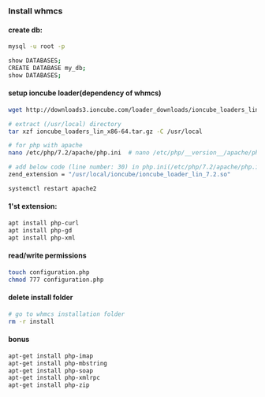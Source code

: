 ### Install whmcs


#### create db:
```bash
mysql -u root -p

show DATABASES;
CREATE DATABASE my_db;
show DATABASES;
```

#### setup ioncube loader(dependency of whmcs)
```bash
wget http://downloads3.ioncube.com/loader_downloads/ioncube_loaders_lin_x86-64.tar.gz

# extract (/usr/local) directory
tar xzf ioncube_loaders_lin_x86-64.tar.gz -C /usr/local

# for php with apache
nano /etc/php/7.2/apache/php.ini  # nano /etc/php/__version__/apache/php.ini

# add below code (line number: 30) in php.ini(/etc/php/7.2/apache/php.ini)
zend_extension = "/usr/local/ioncube/ioncube_loader_lin_7.2.so"

systemctl restart apache2
```

#### 1'st extension:
```bash
apt install php-curl
apt install php-gd
apt install php-xml
```

#### read/write permissions
```bash
touch configuration.php
chmod 777 configuration.php
```

#### delete install folder
```bash
# go to whmcs installation folder
rm -r install
```

#### bonus
```bash
apt-get install php-imap
apt-get install php-mbstring
apt-get install php-soap
apt-get install php-xmlrpc
apt-get install php-zip
```

